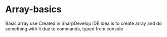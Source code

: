 # Array-basics
Basic array use
Created in SharpDevelop IDE
Idea is to create array and do something with it due to commands, typed from console
